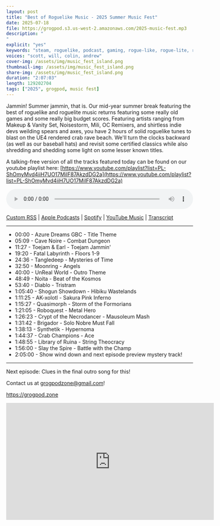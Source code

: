 ```yaml
---
layout: post
title: "Best of Roguelike Music - 2025 Summer Music Fest"
date: 2025-07-18
file: https://grogpod.s3.us-west-2.amazonaws.com/2025-music-fest.mp3
description: "
"
explicit: "yes" 
keywords: "steam, roguelike, podcast, gaming, rogue-like, rogue-lite, roguelite, soundtrack, ost, music, mili, oc remix, noisestorm, makeup and vanity set"
voices: "scott, will, colin, andrew"
cover-img: /assets/img/music_fest_island.png
thumbnail-img: /assets/img/music_fest_island.png
share-img: /assets/img/music_fest_island.png
duration: "2:07:03"
length: 129202704   
tags: ["2025", grogpod, music fest]
---
```


Jammin! Summer jammin, that is. Our mid-year summer break featuring the best of roguelike and roguelite music returns featuring some really old games and some really big budget scores. Featuring artists ranging from Makeup & Vanity Set, Noisestorm, Mili, OC Remixers, and shirtless indie devs weilding spears and axes, you have 2 hours of solid roguelike tunes to blast on the UE4 rendered crab rave beach.  We'll turn the clocks backward (as well as our baseball hats) and revisit some certified classics while also shredding and shedding some light on some lesser known titles. 

A talking-free version of all the tracks featured today can be found on our youtube playlist here: [https://www.youtube.com/playlist?list=PL-ShOmyMvd4iiH7UO17MilF87AkzdDG2a](https://www.youtube.com/playlist?list=PL-ShOmyMvd4iiH7UO17MilF87AkzdDG2a)


<div class="container">
  <audio controls style="width: 100%;">
    <source src="https://grogpod.s3.us-west-2.amazonaws.com/2025-music-fest.mp3">
  </audio>
</div>

[Custom RSS](https://grogpod.zone/feed.xml) | [Apple Podcasts](https://podcasts.apple.com/us/podcast/vellum/id1650474911?i=1000715392460) | [Spotify](https://open.spotify.com/episode/3XD6pmAuD2b4k1xpxrmg11) | [YouTube Music](https://music.youtube.com/playlist?list=PL-ShOmyMvd4jYFChE6tgj0JYG8RKK4xe0) | [Transcript](https://github.com/ScottBurger/going_rogue_podcast/blob/master/docs/transcripts/vellum.txt)

---
* 00:00 - Azure Dreams GBC - Title Theme
* 05:09 - Cave Noire - Combat Dungeon
* 11:27 - Toejam & Earl - Toejam Jammin'
* 19:20 - Fatal Labyrinth - Floors 1-9
* 24:36 - Tangledeep - Mysteries of Time
* 32:50 - Moonring - Angels
* 40:00 - UnReal World - Outro Theme
* 48:49 - Noita - Beat of the Kosmos
* 53:40 - Diablo - Tristram
* 1:05:40 - Shogun Showdown - Hibiku Wastelands
* 1:11:25 - AK-xolotl - Sakura Pink Inferno
* 1:15:27 - Quasimorph - Storm of the Formorians
* 1:21:05 - Roboquest - Metal Hero
* 1:26:23 - Crypt of the Necrodancer - Mausoleum Mash
* 1:31:42 - Brigador - Solo Nobre Must Fall
* 1:38:13 - Synthetik - Hypernoma
* 1:44:37 - Crab Champions - Ace
* 1:48:55 - Library of Ruina - String Theocracy
* 1:56:00 - Slay the Spire - Battle with the Champ
* 2:05:00 - Show wind down and next episode preview mystery track!
  
---

Next episode: Clues in the final outro song for this!

Contact us at grogpodzone@gmail.com!

https://grogpod.zone




<div class="embed-responsive embed-responsive-16by9">
<iframe width="560" height="315" src="https://www.youtube.com/embed/xxxxxxxx" title="YouTube video player" frameborder="0" allow="accelerometer; autoplay; clipboard-write; encrypted-media; gyroscope; picture-in-picture" allowfullscreen></iframe>
</div>
